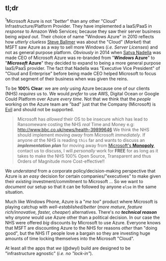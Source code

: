 ## tl;dr

<sup>1</sup>Microsoft Azure is not "_better_" than any other "Cloud"
Infrastructure/Platform Provider.
They have implemented a IaaS/PaaS in _response_ to Amazon Web Services;
because they saw their server business being _wiped out_.
Their choice of name "Windows Azure" in 2010 reflects how _utterly clueless_
[Steve Ballmer](https://medium.com/packt-publishing/how-to-be-like-steve-ballmer-cf4c9803d74c)
was about the "Cloud" (_Market_)
that MSFT saw Azure as a way to sell more Windows (_i.e. Server Licenses_)
and not as general purpose platform. _Obviously_ in 2014 when
[Satya Nadella](https://en.wikipedia.org/wiki/Satya_Nadella)
was made CEO of Microsoft Azure was re-branded from "**_Windows_ Azure**"
to "**_Microsoft_ Azure**" they decided to expand
to being a more general purpose IaaS/PaaS provider.
The fact that Nadella was "Executive Vice President" of "Cloud and Enterprise"
before being made CEO helped Microsoft to focus on that segment
of their business when was given the reins.

To be **100% Clear**: we are _only_ using Azure
because one of our clients (NHS) _requires_ us to.
We would _prefer_ to use AWS, Digital Ocean
or Google Could Platform over Azure _every time_.
Not that we think that the _people_ working on the Azure team are "bad"
just that the Company (Microsoft) is [Evil](https://www.reddit.com/r/OutOfTheLoop/comments/2v4ses/why_is_microsoft_so_widely_considered_evil/) and should not be supported.

> Microsoft has _allowed_ their OS to be insecure
which has lead to Ransomeware costing the NHS _real_ Time and Money
e.g: http://www.bbc.co.uk/news/health-39899646
We think the NHS should implement moving _away_ from Microsoft _immediately_.
If anyone _at_ the NHS is reading `this` far and wants to discuss
an ***implementation plan*** for moving away from
[Microsoft's **Monopoly**](http://techrights.org/2016/06/05/microsoft-reputation-laundered),
contact us to discuss,
I will _personally_ work for **FREE** for as long as it takes
to make the NHS 100% Open Source, Transparent
and thus Orders of Magnitude more Cost-effective!!

We _understand_ from a corporate policy/decision-making perspective
that Azure is an _easy_ decision for certain companies/"executives"
 to make given their _existing_ investment/commitment to Microsoft ...
 So we want to _document_ our setup so that it can be followed
 by anyone `else` in the same situation.

Much like Windows Phone, Azure is a "_me too_" product where Microsoft
is playing catchup with _well-established/better_
(_more mature, feature rich/innovative, faster, cheaper_) alternatives.
There's _no_ ***technical reason*** why _anyone_ would use Azure
other than a political decision.
In our case the NHS were offered _big_ discounts by Microsoft to use Azure.
Everyone knows that MSFT are discounting Azure to the NHS for reasons
_other_ than "doing good", but the NHS IT people love a bargain so they are
investing huge amounts of time locking themselves into the Microsoft "Cloud".

At least all the apps that _we_ (@dwyl) build are designed to be
"infrastructure agnostic" (_i.e. no "lock-in"_).
